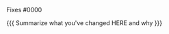 <!-- 

  YOUR PR HAS TO MEET THE FOLLOWING CRITERIA TO BE ACCEPTED:

  - [ ] Target the develop branch
  - [ ] Do not modify anything under docs/ as these are moving to Discourse
  - [ ] You found no similar pull requests through a search
  - [ ] Link any relevant issues and PRs below
  - [ ] All commit messages are descriptive and distinct
  (these two conditions are currently inaccessible while transitioning)
  - [ ] This change is NOT in Doom's do-not-PR list: https://doomemacs.org/d/do-not-pr
  - [ ] If I've bumped any packages, I've done so according to https://doomemacs.org/d/how2bump

-->

Fixes #0000 <!-- remove if not applicable -->

{{{ Summarize what you've changed HERE and why }}}
